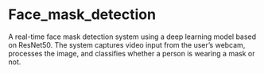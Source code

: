# Face_mask_detection
A real-time face mask detection system using a deep learning model based on ResNet50. The system captures video input from the user’s webcam, processes the image, and classifies whether a person is wearing a mask or not.
